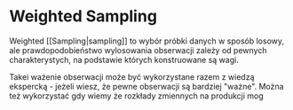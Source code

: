 # Weighted Sampling
Weighted [[Sampling|sampling]] to wybór próbki danych w sposób losowy, ale prawdopodobieństwo wylosowania obserwacji zależy od pewnych charakterystych, na podstawie których konstruowane są wagi.

Takei ważenie obserwacji może być wykorzystane razem z wiedzą ekspercką - jeżeli wiesz, że pewne obserwacji są bardziej "ważne". 
Można też wykorzystać gdy wiemy że rozkłady zmiennych na produkcji mog 